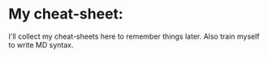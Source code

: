 # My cheat-sheet:
I'll collect my cheat-sheets here to remember things later. Also train myself to write MD syntax.